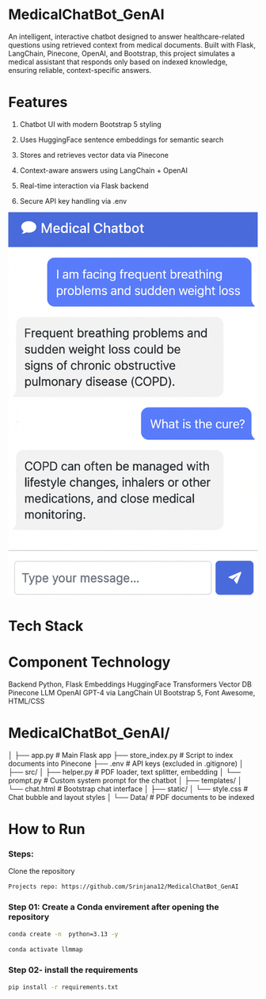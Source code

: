 # MedicalChatBot_GenAI

An intelligent, interactive chatbot designed to answer healthcare-related questions using retrieved context from medical documents. Built with Flask, LangChain, Pinecone, OpenAI, and Bootstrap, this project simulates a medical assistant that responds only based on indexed knowledge, ensuring reliable, context-specific answers.

# Features
1) Chatbot UI with modern Bootstrap 5 styling

2) Uses HuggingFace sentence embeddings for semantic search

3) Stores and retrieves vector data via Pinecone

4) Context-aware answers using LangChain + OpenAI

5) Real-time interaction via Flask backend

6) Secure API key handling via .env


![image alt](https://github.com/Srinjana12/MedicalChatBot_GenAI/blob/8caedfe814eb587d754724cc5a3dcea894fcf1d3/MedicalChatBotScreenshot.png)




# Tech Stack
# Component    	      Technology
 Backend	            Python, Flask
 Embeddings	          HuggingFace Transformers
 Vector DB	          Pinecone
 LLM	                OpenAI GPT-4 via LangChain
 UI	                Bootstrap 5, Font Awesome, HTML/CSS



# MedicalChatBot_GenAI/
│
├── app.py                    # Main Flask app
├── store_index.py           # Script to index documents into Pinecone
├── .env                     # API keys (excluded in .gitignore)
│
├── src/
│   ├── helper.py            # PDF loader, text splitter, embedding
│   └── prompt.py            # Custom system prompt for the chatbot
│
├── templates/
│   └── chat.html            # Bootstrap chat interface
│
├── static/
│   └── style.css            # Chat bubble and layout styles
│
└── Data/                    # PDF documents to be indexed



# How to Run

### Steps:

Clone the repository

```bash
Projects repo: https://github.com/Srinjana12/MedicalChatBot_GenAI
```

### Step 01: Create a Conda envirement after opening the repository

```bash
conda create -n  python=3.13 -y
```

```bash
conda activate llmmap
```

### Step 02- install the requirements
```bash
pip install -r requirements.txt
```
